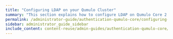 ```yaml
---
title: "Configuring LDAP on your Qumulo Cluster"
summary: "This section explains how to configure LDAP on Qumulo Core 2.12.1 (and higher)."
permalink: /administrator-guide/authentication-qumulo-core/configuring-ldap.html
sidebar: administrator_guide_sidebar
include_content: content-reuse/admin-guides/authentication-qumulo-core/configuring-ldap.md
---
```


